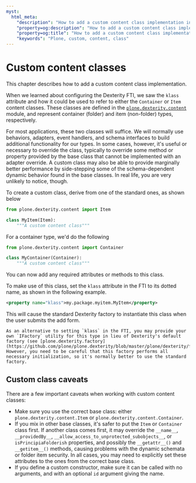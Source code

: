 ```yaml
---
myst:
  html_meta:
    "description": "How to add a custom content class implementation in Plone"
    "property=og:description": "How to add a custom content class implementation in Plone"
    "property=og:title": "How to add a custom content class implementation in Plone"
    "keywords": "Plone, custom, content, class"
---
```


# Custom content classes

This chapter describes how to add a custom content class implementation.

When we learned about configuring the Dexterity FTI, we saw the `klass` attribute and how it could be used to refer to either the `Container` or `Item` content classes.
These classes are defined in the [`plone.dexterity.content`](https://github.com/plone/plone.dexterity/blob/master/plone/dexterity/content.py) module, and represent container (folder) and item (non-folder) types, respectively.

For most applications, these two classes will suffice.
We will normally use behaviors, adapters, event handlers, and schema interfaces to build additional functionality for our types.
In some cases, however, it's useful or necessary to override the class, typically to override some method or property provided by the base class that cannot be implemented with an adapter override.
A custom class may also be able to provide marginally better performance by side-stepping some of the schema-dependent dynamic behavior found in the base classes.
In real life, you are very unlikely to notice, though.

To create a custom class, derive from one of the standard ones, as shown below

```python
from plone.dexterity.content import Item

class MyItem(Item):
    """A custom content class"""
```

For a container type, we'd do the following

```python
from plone.dexterity.content import Container

class MyContainer(Container):
    """A custom content class"""
```

You can now add any required attributes or methods to this class.

To make use of this class, set the `klass` attribute in the FTI to its dotted name, as shown in the following example.

```xml
<property name="klass">my.package.myitem.MyItem</property>
```

This will cause the standard Dexterity factory to instantiate this class when the user submits the add form.

```{note}
As an alternative to setting `klass` in the FTI, you may provide your own `IFactory` utility for this type in lieu of Dexterity's default factory (see [plone.dexterity.factory](https://github.com/plone/plone.dexterity/blob/master/plone/dexterity/factory.py)).
However, you need to be careful that this factory performs all necessary initialization, so it's normally better to use the standard factory.
```


## Custom class caveats

There are a few important caveats when working with custom content classes:

-   Make sure you use the correct base class: either `plone.dexterity.content.Item` or
  `plone.dexterity.content.Container`.
-   If you mix in other base classes, it's safer to put the `Item` or `Container` class first.
    If another class comes first, it may override the `__name__`, `__providedBy__`, `__allow_access_to_unprotected_subobjects__`, or `isPrincipiaFolderish` properties, and possibly the `__getattr__()` and `__getitem__()` methods, causing problems with the dynamic schemata or folder item security.
    In all cases, you may need to explicitly set these attributes to the ones from the correct base class.
-   If you define a custom constructor, make sure it can be called with no arguments, and with an optional `id` argument giving the name.
